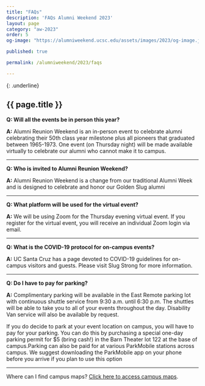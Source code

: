 ```yaml
---
title: "FAQs"
description: 'FAQs Alumni Weekend 2023'
layout: page
category: "aw-2023"
order: 5
og-image: "https://alumniweekend.ucsc.edu/assets/images/2023/og-image.jpg"

published: true

permalink: /alumniweekend/2023/faqs

---
```

{: .underline}
## {{ page.title }}


**Q: Will all the events be in person this year?**

**A:** Alumni Reunion Weekend is an in-person event to celebrate alumni celebrating their 50th class year milestone plus all pioneers that graduated between 1965-1973. One event (on Thursday night) will be made available virtually to celebrate our alumni who cannot make it to campus.

---

**Q: Who is invited to Alumni Reunion Weekend?**

**A:** Alumni Reunion Weekend is a change from our traditional Alumni Week and is designed to celebrate and honor our Golden Slug alumni

---

**Q: What platform will be used for the virtual event?**

**A:** We will be using Zoom for the Thursday evening virtual event. If you register for the virtual event, you will receive an individual Zoom login via email. 

---

**Q: What is the COVID-19 protocol for on-campus events?**

**A:** UC Santa Cruz has a page devoted to COVID-19 guidelines for on-campus visitors and guests. Please visit Slug Strong for more information.

---

**Q: Do I have to pay for parking?**

**A:** Complimentary parking will be available in the East Remote parking lot with continuous shuttle service from 9:30 a.m. until 6:30 p.m. The shuttles will be able to take you to all of your events throughout the day. Disability Van service will also be available by request.

If you do decide to park at your event location on campus, you will have to pay for your parking. You can do this by purchasing a special one-day parking permit for $5 (bring cash!) in the Barn Theater lot 122 at the base of campus.Parking can also be paid for at various ParkMobile stations across campus. We suggest downloading the ParkMobile app on your phone before you arrive if you plan to use this option

---

Where can I find campus maps?
[Click here to access campus maps](https://www.ucsc.edu/visit/maps-directions.html).


